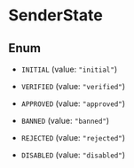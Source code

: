 

# SenderState

## Enum


* `INITIAL` (value: `"initial"`)

* `VERIFIED` (value: `"verified"`)

* `APPROVED` (value: `"approved"`)

* `BANNED` (value: `"banned"`)

* `REJECTED` (value: `"rejected"`)

* `DISABLED` (value: `"disabled"`)



